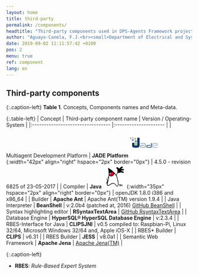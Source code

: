 ```yaml
---
layout: home
title: third-party
permalink: /components/
headtitle: "Third-party components used in DPS-Agents Framework project"
author: "Aguayo-Canela, F.J.<br><small>Department of Electrical and Systems Engineering and Automation (2012-17)<br>School of Industrial Engineering and Information Technology. <b>University of Leon</b> (SPAIN)</small>"
date: 2019-09-02 11:11:57:42 +0100
pos: 2
menu: true
ref: component
lang: en
---
```





## Third-party components


{:.caption-left}
**Table 1**. Concepts, Components names and Meta-data.

{:.table-left}
| Concept  | Third-party component name   | Version / Operating-System   | 
|:--------------------------------- |:--------------------- |
| Multiagent Development Platform | **JADE Platform** ![Stage-Node](/assets/images/logoJade.png){:width="42px" align="right" hspace="2px"  border="0px"} | 4.5.0 - revision 6825 of 23-05-2017  | 
| Compiler   |  **Java** ![Stage-Node](/assets/images/dukeWaveRed.gif){:width="35px"  hspace="2px" align="right"  border="0px"} | openJDK 1.8.0 i386 and x86_64  |
| Builder        |  **Apache Ant**  | Apache Ant(TM) version 1.9.4    |
| Java Interpreter     |  **BeanShell**   | v:2.0b4 (patched at, 2016) [GitHub BeanShell](https://github.com/beanshell/beanshell)  |
| Syntax highlighting editor  |  **RSyntaxTextArea**  | [GitHub RsyntaxTextArea](https://github.com/bobbylight/RSyntaxTextArea/) |
| Database Engine   |  **HyperSQL® HyperSQL Database Engine**  |  v:2.3.4    |
| RBES-Interface for Java   |  **CLIPSJNI**  | v0.5 compiled to: Raspbian-Pi, Linux 32/64, Microsoft Windows 32/64 and, Apple iOS-X    |
| RBES* Builder  |  **CLIPS**  | v6.31    |
| RBES Builder  |  **JESS**  | v8.0a1    |
| Semantic Web <br>Framework  |  **Apache Jena**  | [Apache Jena(TM)](https://jena.apache.org/)    |


{:.caption-left}
-  **RBES**: _Rule-Based Expert System_




